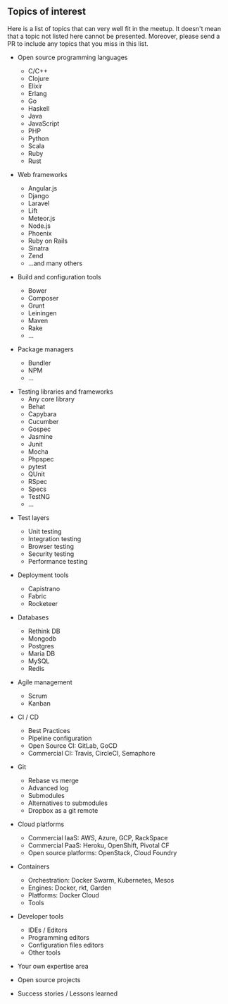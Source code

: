 ## Topics of interest

Here is a list of topics that can very well fit in the meetup. It doesn't mean that a topic not listed here cannot be presented. Moreover, please send a PR to include any topics that you miss in this list.

* Open source programming languages
  * C/C++
  * Clojure
  * Elixir
  * Erlang
  * Go
  * Haskell
  * Java
  * JavaScript
  * PHP
  * Python
  * Scala
  * Ruby
  * Rust

* Web frameworks
  * Angular.js
  * Django
  * Laravel
  * Lift
  * Meteor.js
  * Node.js
  * Phoenix
  * Ruby on Rails
  * Sinatra
  * Zend
  * ...and many others

* Build and configuration tools
  * Bower
  * Composer
  * Grunt
  * Leiningen
  * Maven
  * Rake
  * ...

* Package managers
  * Bundler
  * NPM
  * ...

+ Testing libraries and frameworks
  * Any core library
  * Behat
  * Capybara
  * Cucumber
  * Gospec
  * Jasmine
  * Junit
  * Mocha
  * Phpspec
  * pytest
  * QUnit
  * RSpec
  * Specs
  * TestNG
  * ...

* Test layers
  * Unit testing
  * Integration testing
  * Browser testing
  * Security testing
  * Performance testing

* Deployment tools
  * Capistrano
  * Fabric
  * Rocketeer

* Databases
  * Rethink DB
  * Mongodb
  * Postgres
  * Maria DB
  * MySQL
  * Redis

* Agile management
  * Scrum
  * Kanban

* CI / CD
  * Best Practices
  * Pipeline configuration
  * Open Source CI: GitLab, GoCD
  * Commercial CI: Travis, CircleCI, Semaphore

* Git
  * Rebase vs merge
  * Advanced log
  * Submodules
  * Alternatives to submodules
  * Dropbox as a git remote

* Cloud platforms
  * Commercial IaaS: AWS, Azure, GCP, RackSpace
  * Commercial PaaS: Heroku, OpenShift, Pivotal CF
  * Open source platforms: OpenStack, Cloud Foundry

* Containers
  * Orchestration: Docker Swarm, Kubernetes, Mesos
  * Engines: Docker, rkt, Garden
  * Platforms: Docker Cloud
  * Tools

* Developer tools
  * IDEs / Editors
  * Programming editors
  * Configuration files editors
  * Other tools

* Your own expertise area

* Open source projects

* Success stories / Lessons learned

